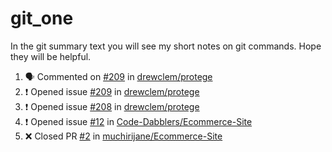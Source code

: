 # git_one
In the git summary text you will see my short notes on git commands. Hope they will be helpful.

<!--START_SECTION:activity-->
1. 🗣 Commented on [#209](https://github.com/drewclem/protege/issues/209) in [drewclem/protege](https://github.com/drewclem/protege)
2. ❗️ Opened issue [#209](https://github.com/drewclem/protege/issues/209) in [drewclem/protege](https://github.com/drewclem/protege)
3. ❗️ Opened issue [#208](https://github.com/drewclem/protege/issues/208) in [drewclem/protege](https://github.com/drewclem/protege)
4. ❗️ Opened issue [#12](https://github.com/Code-Dabblers/Ecommerce-Site/issues/12) in [Code-Dabblers/Ecommerce-Site](https://github.com/Code-Dabblers/Ecommerce-Site)
5. ❌ Closed PR [#2](https://github.com/muchirijane/Ecommerce-Site/pull/2) in [muchirijane/Ecommerce-Site](https://github.com/muchirijane/Ecommerce-Site)
<!--END_SECTION:activity-->
